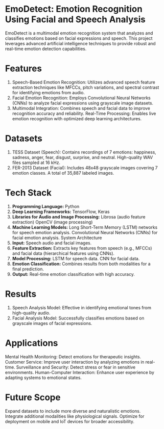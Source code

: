 # EmoDetect: Emotion Recognition Using Facial and Speech Analysis
EmoDetect is a multimodal emotion recognition system that analyzes and classifies emotions based on facial expressions and speech. This project leverages advanced artificial intelligence techniques to provide robust and real-time emotion detection capabilities.

# Features
1. Speech-Based Emotion Recognition: Utilizes advanced speech feature extraction techniques like MFCCs, pitch variations, and spectral contrast for identifying emotions from audio.
2. Facial Emotion Recognition: Employs Convolutional Neural Networks (CNNs) to analyze facial expressions using grayscale image datasets.
3. Multimodal Integration: Combines speech and facial data to improve recognition accuracy and reliability.
Real-Time Processing: Enables live emotion recognition with optimized deep learning architectures.

# Datasets
1. TESS Dataset (Speech):
Contains recordings of 7 emotions: happiness, sadness, anger, fear, disgust, surprise, and neutral.
High-quality WAV files sampled at 16 kHz.
2. FER-2013 Dataset (Facial):
Includes 48x48 grayscale images covering 7 emotion classes.
A total of 35,887 labeled images.

# Tech Stack
1. **Programming Language:** Python
2. **Deep Learning Frameworks:** TensorFlow, Keras
3. **Libraries for Audio and Image Processing:**
    Librosa (audio feature extraction)
    OpenCV (image processing)
4. **Machine Learning Models:**
   Long Short-Term Memory (LSTM) networks for speech emotion analysis.
    Convolutional Neural Networks (CNNs) for facial emotion analysis.
    System Architecture
5. **Input:** Speech audio and facial images.
6. **Feature Extraction:** Extracts key features from speech (e.g., MFCCs) and facial data (hierarchical features using CNNs).
6. **Model Processing:**
    LSTM for speech data.
    CNN for facial data.
7. **Emotion Classification:** Combines results from both modalities for a final prediction.
8. **Output:** Real-time emotion classification with high accuracy.

# Results
1. Speech Analysis Model: Effective in identifying emotional tones from high-quality audio.
2. Facial Analysis Model: Successfully classifies emotions based on grayscale images of facial expressions.

# Applications
Mental Health Monitoring: Detect emotions for therapeutic insights.
Customer Service: Improve user interaction by analyzing emotions in real-time.
Surveillance and Security: Detect stress or fear in sensitive environments.
Human-Computer Interaction: Enhance user experience by adapting systems to emotional states.

# Future Scope
Expand datasets to include more diverse and naturalistic emotions.
Integrate additional modalities like physiological signals.
Optimize for deployment on mobile and IoT devices for broader accessibility.
